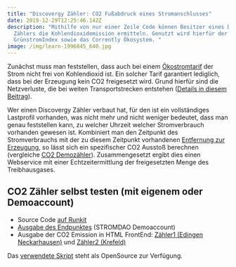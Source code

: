 ```yaml
---
title: "Discovergy Zähler: CO2 Fußabdruck eines Stromanschlusses"
date: 2019-12-29T12:25:46.142Z
description: "Mithilfe von nur einer Zeile Code können Besitzer eines Discovergy
  Zählers die Kohlendioxidemission ermitteln. Genutzt wird hierfür der
  GrünstromIndex sowie das Corrently Ökosystem. "
image: /img/learn-1996845_640.jpg
---
```

Zunächst muss man feststellen, dass auch bei einem [Ökostromtarif](https://corrently.de/) der Strom nicht frei von Kohlendioxid ist. Ein solcher Tarif garantiert lediglich, dass bei der Erzeugung kein CO2 freigesetzt wird. Grund hierfür sind die Netzverluste, die bei weiten Transportstrecken entstehen ([Details in diesem Beitrag](https://blog.stromhaltig.de/2019/12/darum-ist-oekostrom-klimafreundlicher-aber-nicht-klimaneutral/)).

Wer einen Discovergy Zähler verbaut hat, für den ist ein vollständiges Lastprofil vorhanden, was nicht mehr und nicht weniger bedeutet, dass man genau feststellen kann, zu welcher Uhrzeit welcher Stromverbrauch vorhanden gewesen ist. Kombiniert man den Zeitpunkt des Stromverbrauchs mit der zu diesem Zeitpunkt vorhandenen [Entfernung zur Erzeugung](https://gruenstromindex.de/transport.html), so lässt sich ein spezifischer CO2 Ausstoß berechnen (vergleiche [CO2 Demozähler](https://elements.corrently.io/co2reading.html?a=0xb844B766CE3EF91f03Aa1e3eAC3f3f414b25e942)). Zusammengesetzt ergibt dies einen Webservice mit einer Echtzeitermittlung der freigesetzten Menge des Treibhausgases.

## CO2 Zähler selbst testen (mit eigenem oder Demoaccount)

* Source Code [auf Runkit](https://runkit.com/zoernert/discovergy-co2-counter)
* [Ausgabe des Endpunktes](https://discovergy-co2-counter-buxn9y37bhnf.runkit.sh/) (STROMDAO Demoaccount)
* Ausgabe der CO2 Emission in HTML FrontEnd: [Zähler1 (Edingen Neckarhausen)](https://elements.corrently.io/co2reading.html?a=0xb844B766CE3EF91f03Aa1e3eAC3f3f414b25e942) und [Zähler2 (Krefeld)](https://elements.corrently.io/co2reading.html?a=0x524ADC73EA2dE161E1ae586c6138D70FE916989b)

Das [verwendete Skript](https://www.npmjs.com/package/dgy-co2) steht als OpenSource zur Verfügung.
